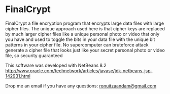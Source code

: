 # FinalCrypt

FinalCrypt a file encryption program that encrypts large data files with large cipher files. The unique approach used here is that cipher keys are replaced by much larger cipher files like a unique personal photo or video that only you have and used to toggle the bits in your data file with the unique bit patterns in your cipher file. No supercomputer can bruteforce attack generate a cipher file that looks just like your secret personal photo or video file, so security guaranteed

This software was developed with NetBeans 8.2
http://www.oracle.com/technetwork/articles/javase/jdk-netbeans-jsp-142931.html

Drop me an email if you have any questions: ronuitzaandam@gmail.com
